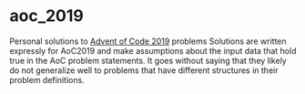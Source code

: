 # aoc_2019
Personal solutions to [Advent of Code 2019](https://adventofcode.com/) problems
Solutions are written expressly for AoC2019 and make assumptions about the input data that hold true in the AoC problem statements. It goes without saying that they likely do not generalize well to problems that have different structures in their problem definitions.
